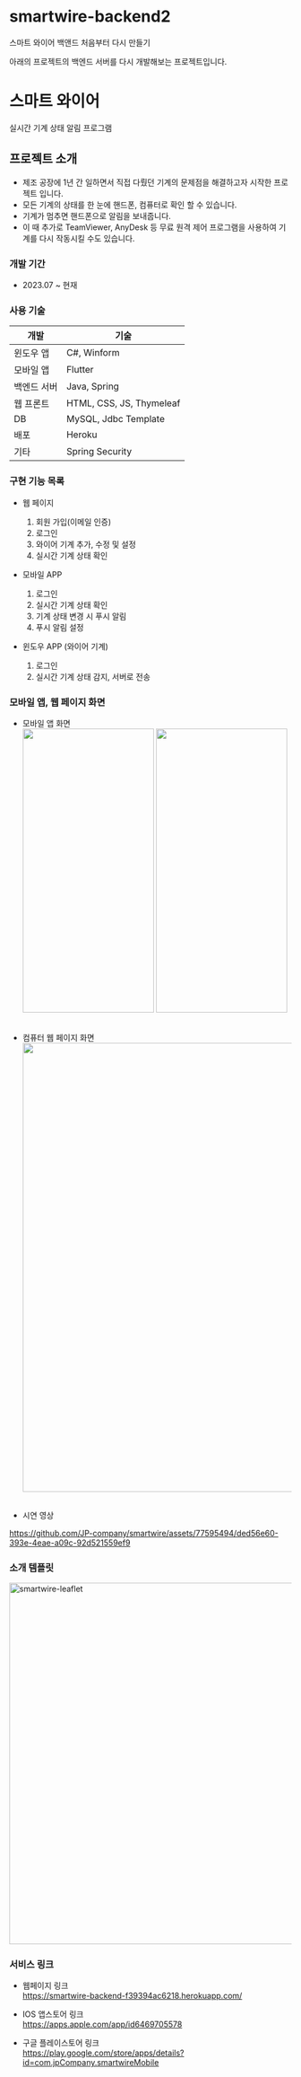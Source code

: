 # smartwire-backend2
스마트 와이어 백앤드 처음부터 다시 만들기

아래의 프로젝트의 백엔드 서버를 다시 개발해보는 프로젝트입니다.

스마트 와이어
=====
실시간 기계 상태 알림 프로그램

프로젝트 소개
-----
- 제조 공장에 1년 간 일하면서 직접 다뤘던 기계의 문제점을 해결하고자 시작한 프로젝트 입니다.
- 모든 기계의 상태를 한 눈에 핸드폰, 컴퓨터로 확인 할 수 있습니다.
- 기계가 멈추면 핸드폰으로 알림을 보내줍니다.
- 이 때 추가로 TeamViewer, AnyDesk 등 무료 원격 제어 프로그램을 사용하여 기계를 다시 작동시킬 수도 있습니다.


### 개발 기간
- 2023.07 ~ 현재

### 사용 기술
| 개발     | 기술                      |
|--------|-------------------------|
| 윈도우 앱  | C#, Winform             |
| 모바일 앱  | Flutter                 |
| 백엔드 서버 | Java, Spring            |
| 웹 프론트  | HTML, CSS, JS, Thymeleaf |
| DB     | MySQL, Jdbc Template    |
| 배포     | Heroku                  |
| 기타     | Spring Security         |

### 구현 기능 목록
- 웹 페이지
    1. 회원 가입(이메일 인증)
    2. 로그인
    3. 와이어 기계 추가, 수정 및 설정
    4. 실시간 기계 상태 확인

- 모바일 APP
    1. 로그인
    2. 실시간 기계 상태 확인
    3. 기계 상태 변경 시 푸시 알림
    4. 푸시 알림 설정

- 윈도우 APP (와이어 기계)
    1. 로그인
    2. 실시간 기계 상태 감지, 서버로 전송


### 모바일 앱, 웹 페이지 화면
- 모바일 앱 화면 <br>
  <img width="234" height="506" src="https://github.com/JP-company/smartwire-backend/assets/77595494/b7360340-92ee-4198-b425-971906841ab0">
  <img width="234" height="506" src="https://github.com/JP-company/smartwire-backend/assets/77595494/08466b05-ff0f-45d8-a511-6163d2799bfe">
  <br><br>

- 컴퓨터 웹 페이지 화면 <br>
  <img width="800" src="https://github.com/JP-company/smartwire-backend/assets/77595494/358f5b5a-34ce-440e-b54b-95236d181a1c">
  <br><br>

- 시연 영상

https://github.com/JP-company/smartwire/assets/77595494/ded56e60-393e-4eae-a09c-92d521559ef9

### 소개 템플릿
<img width="644" alt="smartwire-leaflet" src="https://github.com/JP-company/smartwire-backend/assets/77595494/5b28e5c5-930e-4c34-a6bd-57eaef9e6909">


### 서비스 링크
- 웹페이지 링크 <br>
  https://smartwire-backend-f39394ac6218.herokuapp.com/


- IOS 앱스토어 링크 <br>
  https://apps.apple.com/app/id6469705578


- 구글 플레이스토어 링크 <br>
  https://play.google.com/store/apps/details?id=com.jpCompany.smartwireMobile
  <br>



